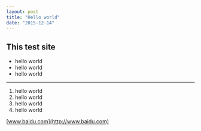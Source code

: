 ```yaml
---
layout: post
title: "Hello world"
date: "2015-12-14"
---
```




## This test site

- hello world
- hello world
- hello world

----

1. hello world
2. hello world
3. hello world
4. hello world

[www.baidu.com](http://www.baidu.com)
